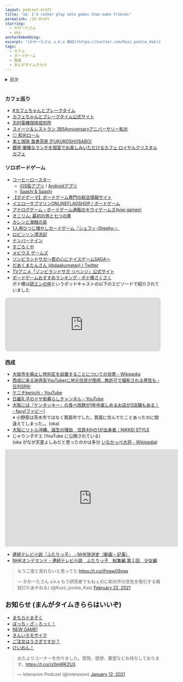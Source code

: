 ```yaml
---
layout: podcast-draft
title: "16: I'd rather play solo games than make friends"
permalink: /16-draft
starring:
  - かかーたさん
  - oka
anchorEmbedding: 
excerpt: "[かかーたさん a.k.a 屑奴](https://twitter.com/Kuzz_pontie_Kak)と東武東上線沿線のカフェ、一人用ボードゲーム、西成などについて話しました。[Ep. 15](https://interaxion-podcast.github.io/15) の続きです。"
tags:
  - カフェ
  - ボードゲーム
  - 西成
  - まんがタイムきらら
---
```


<details>
<!-- https://github.com/gettalong/kramdown/issues/155#issuecomment-339793629 -->
<summary markdown='span'>目次</summary>
<nav>
  * this unordered seed list will be replaced by toc as unordered list
  {:toc}
<!-- https://stackoverflow.com/a/38419441/11480802 -->
</nav>
</details>
<br>

### カフェ巡り

- [#カフェちゃんとブレークタイム](https://twitter.com/search?q=%23%E3%82%AB%E3%83%95%E3%82%A7%E3%81%A1%E3%82%83%E3%82%93%E3%81%A8%E3%83%96%E3%83%AC%E3%83%BC%E3%82%AF%E3%82%BF%E3%82%A4%E3%83%A0%20from%3AKuzz_pontie_Kak&src=typed_query&f=live)
- [カフェちゃんとブレークタイム公式サイト](http://cafe-chan.com/)
- [志村電機珈琲焙煎所](https://www.simdencoffee.com/)
- [スイーツ＆レストラン 365Anniversaryアニバーサリー和光](https://365anniversary.jp/)
- [◎ 和光ロール](https://365anniversary.jp/archives/4703)
- [本と珈琲 梟書茶房 [FUKUROSHOSABO]](https://www.doutor.co.jp/fukuro/)
- [銀座 優雅なランチを個室でお楽しみいただけるカフェ ロイヤルクリスタルカフェ](http://royalcrystalcafe.com/)

### ソロボードゲーム

- [コーヒーロースター](https://amzn.to/3uDS4rB)
  - [iOS版アプリ](https://apps.apple.com/jp/app/coffee-roaster/id1475660279) / [Androidアプリ](https://play.google.com/store/apps/details?id=de.brettspielwelt.coffee_roaster)
  - [Saashi & Saashi](https://saashiandsaashi.tumblr.com/)
- [【ボドゲーマ】ボードゲーム専門の総合情報サイト](https://bodoge.hoobby.net/)
- [イエローサブマリンONLINEFLAGSHOP / ボードゲーム](https://shop.yellowsubmarine.co.jp/products/list.php?category_id=14)
- [アナログゲーム・ボードゲーム通販のキウイゲームズ(kiwi games)](https://shop.kiwigames.jp/)
- [オニリム: 最初の旅と七つの書](https://amzn.to/37SqEVq)
- [カレンと海賊の島](https://amzn.to/3uCBEjr)
- [1人用ひつじ増やしカードゲーム『シェフィ-Shephy-』](https://www.arcsystemworks.jp/shephy/)
- [ロビンソン漂流記](https://amzn.to/3aXjZeu)
- [ナンバーナイン](https://amzn.to/3uFm8TI)
- [すごろくや](https://sugorokuya.jp/)
- [メビウス ゲームズ](http://www.mobius-games.co.jp/)
- [ゾンビランドサガ～君の心にナイスゲームSAGA～](https://amzn.to/3bPI4mS)
- [だあくまたんさん (@daakumatan) / Twitter](https://twitter.com/daakumatan)
- [TVアニメ「ゾンビランドサガ リベンジ」公式サイト](https://zombielandsaga.com/)
- [ボードゲームおすすめランキング - ボド検さくさく](https://bodoken.myturn.games/)  
ボド検は[研エンの仲](https://twitter.com/kennaka)というポッドキャストの以下のエピソードで紹介されていました

<div style="text-align: center;">
<iframe src="https://embed.podcasts.apple.com/us/podcast/20-%E3%83%9C%E3%83%BC%E3%83%89%E3%82%B2%E3%83%BC%E3%83%A0%E3%81%A3%E3%81%A6%E3%81%A9%E3%81%86%E3%82%84%E3%81%A3%E3%81%A6%E4%BD%9C%E3%82%8B%E3%81%AE-%E3%81%8A%E3%81%99%E3%81%99%E3%82%81%E6%95%99%E3%81%88%E3%81%A6-%E3%83%9C%E3%83%89%E3%82%B2%E4%BD%9C%E5%AE%B6%E3%81%AB%E8%81%9E%E3%81%84%E3%81%A6%E3%81%BF%E3%81%9F/id1518498036?i=1000502910507&amp;itsct=podcast_box&amp;itscg=30200" height="175px" frameborder="0" sandbox="allow-forms allow-popups allow-same-origin allow-scripts allow-top-navigation-by-user-activation" allow="autoplay *; encrypted-media *;" style="width: 100%; max-width: 660px; overflow: hidden; border-radius: 10px; background: transparent;"></iframe>
</div>

### 西成

- [大阪市を廃止し特別区を設置することについての投票 - Wikipedia](https://ja.wikipedia.org/wiki/%E5%A4%A7%E9%98%AA%E5%B8%82%E3%82%92%E5%BB%83%E6%AD%A2%E3%81%97%E7%89%B9%E5%88%A5%E5%8C%BA%E3%82%92%E8%A8%AD%E7%BD%AE%E3%81%99%E3%82%8B%E3%81%93%E3%81%A8%E3%81%AB%E3%81%A4%E3%81%84%E3%81%A6%E3%81%AE%E6%8A%95%E7%A5%A8)
- [西成に来る迷惑系YouTuberに地元住民が困惑…無許可で撮影される男性も - 日刊SPA!](https://nikkan-spa.jp/1736110)
- [ケニチkenichi - YouTube](https://www.youtube.com/channel/UCWbB8rGkcOc58YYS0QaCG3w)
- [日雇礼子のドヤ街暮らしチャンネル - YouTube](https://www.youtube.com/channel/UCc5BawFmb7aNHck7HFtSKvw)
- [大阪には『ケンタッキー』の食べ放題が1年中楽しめるお店が2店舗もある！ - favy[ファビー]](https://www.favy.jp/topics/18927)  
※ 小野原は茨木市ではなく箕面市でした。箕面に住んでたことあったのに間違えてしまった。。(oka)
- [大阪にリトル沖縄、誕生の理由　住民4分の1が出身者｜NIKKEI STYLE](https://style.nikkei.com/article/DGXZZO34037380X10C11A8000000/)
- じゃりン子チエ (YouTube に公開されている)  
(oka がなぜ天童よしみだと思ったのかは多分 [いなかっぺ大将 - Wikipedia](https://ja.wikipedia.org/wiki/%E3%81%84%E3%81%AA%E3%81%8B%E3%81%A3%E3%81%BA%E5%A4%A7%E5%B0%86))

<div style="text-align: center;">
<iframe width="560" height="315" src="https://www.youtube.com/embed/EwIWo1me_VM" frameborder="0" allow="accelerometer; autoplay; clipboard-write; encrypted-media; gyroscope; picture-in-picture" allowfullscreen></iframe>
</div>

- [連続テレビ小説『ふたりっ子』 - NHK放送史（動画・記事）](https://www2.nhk.or.jp/archives/search/special/detail/?d=asadra022)
- [NHKオンデマンド - 連続テレビ小説　ふたりっ子　総集編 第１回　少女編](https://www.nhk-ondemand.jp/goods/G2012044975SA000/index.html)

<blockquote class="twitter-tweet tw-align-center"><p lang="ja" dir="ltr">もう二度と見れないと思ってた <a href="https://t.co/ifmaw09vqq">https://t.co/ifmaw09vqq</a></p>&mdash; かかーたさん a.k.a もう研究者でもねぇのに和光市の空気を吸引する屑奴(CV.あやねる) (@Kuzz_pontie_Kak) <a href="https://twitter.com/Kuzz_pontie_Kak/status/1363839621902200832?ref_src=twsrc%5Etfw">February 22, 2021</a>
</blockquote> <script async src="https://platform.twitter.com/widgets.js" charset="utf-8"></script>

## お知らせ (まんがタイムきららはいいぞ)

- [まちカドまぞく](https://amzn.to/3bMkRl9)
- [ぼっち・ざ・ろっく！](https://amzn.to/37T6jPM)
- [NEW GAME!](https://amzn.to/2OkOge9)
- [きんいろモザイク](https://amzn.to/2Oj4Zyw)
- [ご注文はうさぎですか？](https://amzn.to/3074uKL)
- [けいおん！](https://amzn.to/2OfwKrS)

<blockquote class="twitter-tweet tw-align-center"><p lang="ja" dir="ltr">おたよりコーナーを作りました。質問、感想、要望などお待ちしております。<a href="https://t.co/rz0mlRKZU3">https://t.co/rz0mlRKZU3</a></p>&mdash; Interaxion Podcast (@interaxion) <a href="https://twitter.com/interaxion/status/1348936492488421378?ref_src=twsrc%5Etfw">January 12, 2021</a>
</blockquote> <script async src="https://platform.twitter.com/widgets.js" charset="utf-8"></script>
